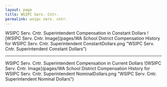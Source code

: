 ```yaml
---
layout: page
title: WSIPC Serv. Cntr.
permalink: wsipc serv. cntr.
---
```



WSIPC Serv. Cntr. Superintendent Compensation in Constant Dollars
![WSIPC Serv. Cntr. Image](pages/WA School District Compensation History for WSIPC Serv. Cntr. Superintendent ConstantDollars.png "WSIPC Serv. Cntr. Superintendent Constant Dollars")
___

WSIPC Serv. Cntr. Superintendent Compensation in Current Dollars
![WSIPC Serv. Cntr. Image](pages/WA School District Compensation History for WSIPC Serv. Cntr. Superintendent NominalDollars.png "WSIPC Serv. Cntr. Superintendent Nominal Dollars")